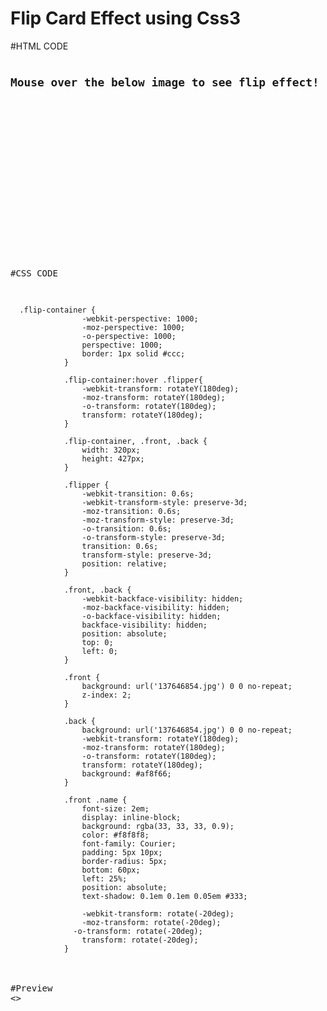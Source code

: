 # Flip Card Effect using Css3

#HTML CODE

<pre><code><h2>Mouse over the below image to see flip effect!</h2>
		<div class="flip-container">
		  <div class="flipper">
			<div class="front">
			</div>
			<div class="back">
			</div>
		  </div>
		</div></code></per>


#CSS CODE

<pre><code>
  .flip-container {
				-webkit-perspective: 1000;
				-moz-perspective: 1000;
				-o-perspective: 1000;
				perspective: 1000;
				border: 1px solid #ccc;
			}

			.flip-container:hover .flipper{	
				-webkit-transform: rotateY(180deg);
				-moz-transform: rotateY(180deg);
				-o-transform: rotateY(180deg);
				transform: rotateY(180deg);
			}

			.flip-container, .front, .back {
				width: 320px;
				height: 427px;
			}

			.flipper {
				-webkit-transition: 0.6s;
				-webkit-transform-style: preserve-3d;
				-moz-transition: 0.6s;
				-moz-transform-style: preserve-3d;
				-o-transition: 0.6s;
				-o-transform-style: preserve-3d;
				transition: 0.6s;
				transform-style: preserve-3d;
				position: relative;
			}

			.front, .back {
				-webkit-backface-visibility: hidden;
				-moz-backface-visibility: hidden;
				-o-backface-visibility: hidden;
				backface-visibility: hidden;
				position: absolute;
				top: 0;
				left: 0;
			}
			
			.front {
				background: url('137646854.jpg') 0 0 no-repeat;
				z-index: 2;
			}

			.back {
				background: url('137646854.jpg') 0 0 no-repeat;
				-webkit-transform: rotateY(180deg);
				-moz-transform: rotateY(180deg);
				-o-transform: rotateY(180deg);
				transform: rotateY(180deg);
				background: #af8f66;
			}

			.front .name {
				font-size: 2em;
				display: inline-block;
				background: rgba(33, 33, 33, 0.9);
				color: #f8f8f8;
				font-family: Courier;
				padding: 5px 10px;
				border-radius: 5px;
				bottom: 60px;
				left: 25%;
				position: absolute;
				text-shadow: 0.1em 0.1em 0.05em #333;

				-webkit-transform: rotate(-20deg);
				-moz-transform: rotate(-20deg);
			  -o-transform: rotate(-20deg);
				transform: rotate(-20deg);
			}
</code></per>


#Preview
<>
